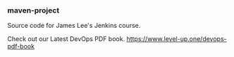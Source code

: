 ### maven-project
Source code for James Lee's Jenkins course.

Check out our Latest DevOps PDF book.
https://www.level-up.one/devops-pdf-book
